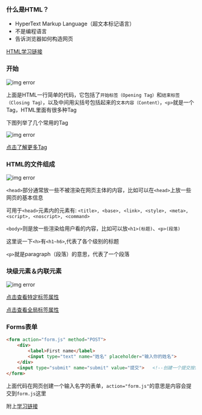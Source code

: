 ### 什么是HTML？
- HyperText Markup Language（超文本标记语言）
- 不是编程语言
- 告诉浏览器如何构造网页

[HTML学习链接](https://developer.mozilla.org/en-US/docs/Web/HTML)

### 开始
![img error](https://i.bmp.ovh/imgs/2021/10/953a1d2ceb2eb032.png)

上面是HTML一行简单的代码，它包括了`开始标签（Opening Tag）`和`结束标签（Closing Tag）`，以及中间用尖括号包括起来的`文本内容（Content）`，`<p>`就是一个Tag，HTML里面有很多种Tag

下图列举了几个常用的Tag

![img error](https://i.bmp.ovh/imgs/2021/10/06c0354ce9fa21b9.png)

 [点击了解更多Tag](https://developer.mozilla.org/en-US/docs/Web/HTML/Element)

 ### HTML的文件组成
 ![img error](https://i.bmp.ovh/imgs/2021/10/4880ea636bf4088b.png)

 `<head>`部分通常放一些不被渲染在网页主体的内容，比如可以在`<head>`上放一些网页的基本信息

 可用于`<head>`元素内的元素有: `<title>, <base>, <link>, <style>, <meta>, <script>, <noscript>, <command>`

 `<body>`则是放一些渲染给用户看的内容，比如可以放`<h1>(标题)`、`<p>(段落)`

 这里说一下`<h>`有`<h1~h6>`,代表了各个级别的标题

 `<p>`就是paragraph（段落）的意思，代表了一个段落



 ### 块级元素＆内联元素
 ![img error](https://i.bmp.ovh/imgs/2021/10/c045bdafa3076f37.png)

 [点击查看特定标签属性](https://developer.mozilla.org/en-US/docs/Web/HTML/Attributes)

 [点击查看全局标签属性](https://developer.mozilla.org/en-US/docs/Web/HTML/Global_attributes)


### Forms表单
```HTML
<form action="form.js" method="POST">
    <div>
        <label>First name</label>
        <input type="text" name="姓名" placeholder="输入你的姓名">
    </div> 
    <input type="submit" name="submit" value="提交">   <!--创建一个提交按钮-->
</form>
```

上面代码在网页创建一个输入名字的表单，`action="form.js"`的意思是内容会提交到`form.js`这里



附上[学习链接](https://www.bilibili.com/video/BV1vs411M7aT/?spm_id_from=333.788.videocard.0)

